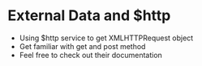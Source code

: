 # External Data and $http

+ Using $http service to get XMLHTTPRequest object
+ Get familiar with get and post method
+ Feel free to check out their documentation
